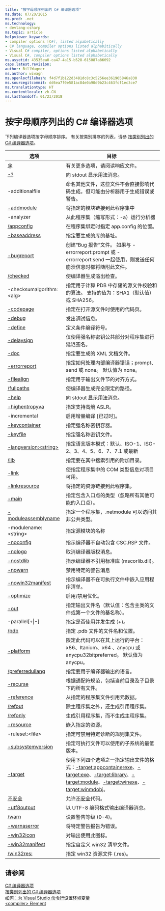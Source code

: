 ```yaml
---
title: "按字母顺序列出的 C# 编译器选项"
ms.date: 07/20/2015
ms.prod: .net
ms.technology:
- devlang-csharp
ms.topic: article
helpviewer_keywords:
- compiler options [C#], listed alpabetically
- C# language, compiler options listed alphabitically
- Visual C# compiler, options listed alphabetically
- Visual C#, compiler options listed alphabetically
ms.assetid: 43535ea0-ca47-4a15-b528-615087a86092
caps.latest.revision: 
author: BillWagner
ms.author: wiwagn
ms.openlocfilehash: f4d7f1b122d3481dc8c3c5256ee361965846a830
ms.sourcegitcommit: dd6ea7f0e581ac84e0a90d9b23c463fcf1ec3ce7
ms.translationtype: HT
ms.contentlocale: zh-CN
ms.lasthandoff: 01/23/2018
---
```

# <a name="c-compiler-options-listed-alphabetically"></a>按字母顺序列出的 C# 编译器选项
下列编译器选项按字母顺序排序。 有关按类别排序的列表，请参 [按类别列出的 C# 编译器选项](../../../csharp/language-reference/compiler-options/listed-by-category.md)。  
  
|选项|目标|  
|------------|-------------|  
|[@](../../../csharp/language-reference/compiler-options/response-file-compiler-option.md)|有关更多选项，请阅读响应文件。|  
|[-?](../../../csharp/language-reference/compiler-options/help-compiler-option.md)|向 stdout 显示用法消息。|  
|-additionalfile|命名其他文件，这些文件不会直接影响代码生成，但可能由分析器用于生成错误或警告。|  
|[-addmodule](../../../csharp/language-reference/compiler-options/addmodule-compiler-option.md)|将指定的模块链接到此程序集中|  
|-analyzer|从此程序集（缩写形式：-a）运行分析器|  
|[/appconfig](../../../csharp/language-reference/compiler-options/appconfig-compiler-option.md)|在程序集绑定时指定 app.config 的位置。|  
|[-baseaddress](../../../csharp/language-reference/compiler-options/baseaddress-compiler-option.md)|指定要生成的库的基址。|  
|[-bugreport](../../../csharp/language-reference/compiler-options/bugreport-compiler-option.md)|创建“Bug 报告”文件。 如果与 -errorreport:prompt 或 -errorreport:send 一起使用，则发送任何崩溃信息时都将随附此文件。|  
|[/checked](../../../csharp/language-reference/compiler-options/checked-compiler-option.md)|使编译器生成溢出检查。|  
|-checksumalgorithm:\<alg>|指定用于计算 PDB 中存储的源文件校验和的算法。  支持的值为：SHA1（默认值）或 SHA256。|  
|[-codepage](../../../csharp/language-reference/compiler-options/codepage-compiler-option.md)|指定在打开源文件时使用的代码页。|  
|[-debug](../../../csharp/language-reference/compiler-options/debug-compiler-option.md)|发出调试信息。|  
|[-define](../../../csharp/language-reference/compiler-options/define-compiler-option.md)|定义条件编译符号。|  
|[-delaysign](../../../csharp/language-reference/compiler-options/delaysign-compiler-option.md)|仅使用强名称密钥公共部分对程序集进行延迟签名。|  
|[-doc](../../../csharp/language-reference/compiler-options/doc-compiler-option.md)|指定要生成的 XML 文档文件。|  
|[-errorreport](../../../csharp/language-reference/compiler-options/errorreport-compiler-option.md)|指定如何处理内部编译器错误；prompt、send 或 none。 默认值为 none。|  
|[-filealign](../../../csharp/language-reference/compiler-options/filealign-compiler-option.md)|指定用于输出文件节的对齐方式。|  
|[/fullpaths](../../../csharp/language-reference/compiler-options/fullpaths-compiler-option.md)|使编译器生成完全限定的路径。|  
|[-help](../../../csharp/language-reference/compiler-options/help-compiler-option.md)|向 stdout 显示用法消息。|  
|[-highentropyva](../../../csharp/language-reference/compiler-options/highentropyva-compiler-option.md)|指定支持高熵 ASLR。|  
|-incremental|启用增量编译 [已过时]。|  
|[-keycontainer](../../../csharp/language-reference/compiler-options/keycontainer-compiler-option.md)|指定强名称密钥容器。|  
|[-keyfile](../../../csharp/language-reference/compiler-options/keyfile-compiler-option.md)|指定强名称密钥文件。|  
|[-langversion:\<string>](../../../csharp/language-reference/compiler-options/langversion-compiler-option.md)|指定语言版本模式：默认、ISO-1、ISO-2、3、4、5、6、7、7.1 或最新 |  
|[/lib](../../../csharp/language-reference/compiler-options/lib-compiler-option.md)|指定要在其中搜索引用的附加目录。|  
|[-link](../../../csharp/language-reference/compiler-options/link-compiler-option.md)|使指定程序集中的 COM 类型信息对项目可用。|  
|[-linkresource](../../../csharp/language-reference/compiler-options/linkresource-compiler-option.md)|将指定的资源链接到此程序集。|  
|[-main](../../../csharp/language-reference/compiler-options/main-compiler-option.md)|指定包含入口点的类型（忽略所有其他可能的入口点）。|  
|[-moduleassemblyname](../../../csharp/language-reference/compiler-options/moduleassemblyname-compiler-option.md)|指定一个程序集，.netmodule 可以访问其非公共类型。|  
|-modulename:\<string>|指定源模块的名称|  
|[-noconfig](../../../csharp/language-reference/compiler-options/noconfig-compiler-option.md)|指示编译器不自动包含 CSC.RSP 文件。|  
|[-nologo](../../../csharp/language-reference/compiler-options/nologo-compiler-option.md)|取消编译器版权消息。|  
|[-nostdlib](../../../csharp/language-reference/compiler-options/nostdlib-compiler-option.md)|指示编译器不引用标准库 (mscorlib.dll)。|  
|[-nowarn](../../../csharp/language-reference/compiler-options/nowarn-compiler-option.md)|禁用特定的警告消息|  
|[-nowin32manifest](../../../csharp/language-reference/compiler-options/nowin32manifest-compiler-option.md)|指示编译器不在可执行文件中嵌入应用程序清单。|  
|[-optimize](../../../csharp/language-reference/compiler-options/optimize-compiler-option.md)|启用/禁用优化。|  
|[-out](../../../csharp/language-reference/compiler-options/out-compiler-option.md)|指定输出文件名（默认值：包含主类的文件或第一个文件的基名称）。|  
|-parallel[+&#124;-]|指定是否使用并发生成 (+)。|  
|[/pdb](../../../csharp/language-reference/compiler-options/pdb-compiler-option.md)|指定 .pdb 文件的文件名和位置。|  
|[-platform](../../../csharp/language-reference/compiler-options/platform-compiler-option.md)|限定此代码可以在其上运行的平台：x86、Itanium、x64 、anycpu 或 anycpu32bitpreferred。 默认值为 anycpu。|  
|[/preferreduilang](../../../csharp/language-reference/compiler-options/preferreduilang-compiler-option.md)|指定要用于编译器输出的语言。|  
|[-recurse](../../../csharp/language-reference/compiler-options/recurse-compiler-option.md)|根据通配符规范，包括当前目录及子目录下的所有文件。|  
|[-reference](../../../csharp/language-reference/compiler-options/reference-compiler-option.md)|从指定的程序集文件引用元数据。|  
|[/refout](refout-compiler-option.md)|除主程序集之外，还生成引用程序集。|  
|[/refonly](refonly-compiler-option.md)|生成引用程序集，而不生成主程序集。|  
|[-resource](../../../csharp/language-reference/compiler-options/resource-compiler-option.md)|嵌入指定的资源。|  
|-ruleset:\<file>|指定可禁用特定诊断的规则集文件。|  
|[-subsystemversion](../../../csharp/language-reference/compiler-options/subsystemversion-compiler-option.md)|指定可执行文件可以使用的子系统的最低版本。|  
|[-target](../../../csharp/language-reference/compiler-options/target-compiler-option.md)|使用下列四个选项之一指定输出文件的格式：[-target:appcontainerexe](../../../csharp/language-reference/compiler-options/target-appcontainerexe-compiler-option.md)、[-target:exe](../../../csharp/language-reference/compiler-options/target-exe-compiler-option.md)、[-target:library](../../../csharp/language-reference/compiler-options/target-library-compiler-option.md)、[-target:module](../../../csharp/language-reference/compiler-options/target-module-compiler-option.md)、[-target:winexe](../../../csharp/language-reference/compiler-options/target-winexe-compiler-option.md)、[-target:winmdobj](../../../csharp/language-reference/compiler-options/target-winmdobj-compiler-option.md)。|  
|[不安全](../../../csharp/language-reference/compiler-options/unsafe-compiler-option.md)|允许[不安全](../../../csharp/language-reference/keywords/unsafe.md)代码。|  
|[-utf8output](../../../csharp/language-reference/compiler-options/utf8output-compiler-option.md)|以 UTF-8 编码格式输出编译器消息。|  
|[/warn](../../../csharp/language-reference/compiler-options/warn-compiler-option.md)|设置警告等级 (0-4)。|  
|[-warnaserror](../../../csharp/language-reference/compiler-options/warnaserror-compiler-option.md)|将特定警告报告为错误。|  
|[-win32icon](../../../csharp/language-reference/compiler-options/win32icon-compiler-option.md)|对输出使用此图标。|  
|[-win32manifest](../../../csharp/language-reference/compiler-options/win32manifest-compiler-option.md)|指定自定义 win32 清单文件。|  
|[/win32res:](../../../csharp/language-reference/compiler-options/win32res-compiler-option.md)|指定 win32 资源文件 (.res)。|  
  
## <a name="see-also"></a>请参阅  
 [C# 编译器选项](../../../csharp/language-reference/compiler-options/index.md)  
 [按类别列出的 C# 编译器选项](../../../csharp/language-reference/compiler-options/listed-by-category.md)  
 [如何：为 Visual Studio 命令行设置环境变量](../../../csharp/language-reference/compiler-options/how-to-set-environment-variables-for-the-visual-studio-command-line.md)  
 [\<compiler> Element](../../../framework/configure-apps/file-schema/compiler/compiler-element.md)
